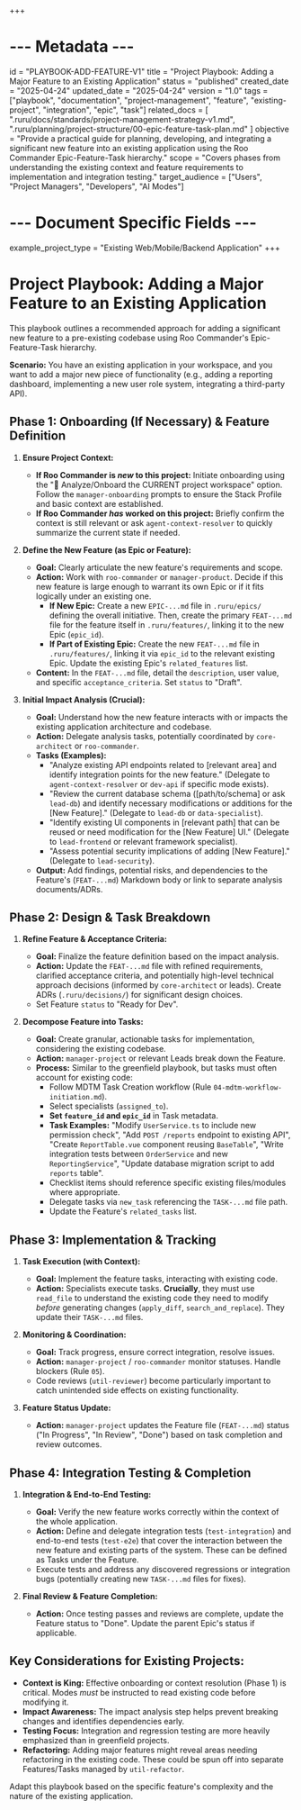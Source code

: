 +++
# --- Metadata ---
id = "PLAYBOOK-ADD-FEATURE-V1"
title = "Project Playbook: Adding a Major Feature to an Existing Application"
status = "published"
created_date = "2025-04-24"
updated_date = "2025-04-24"
version = "1.0"
tags = ["playbook", "documentation", "project-management", "feature", "existing-project", "integration", "epic", "task"]
related_docs = [
    ".ruru/docs/standards/project-management-strategy-v1.md",
    ".ruru/planning/project-structure/00-epic-feature-task-plan.md"
]
objective = "Provide a practical guide for planning, developing, and integrating a significant new feature into an existing application using the Roo Commander Epic-Feature-Task hierarchy."
scope = "Covers phases from understanding the existing context and feature requirements to implementation and integration testing."
target_audience = ["Users", "Project Managers", "Developers", "AI Modes"]
# --- Document Specific Fields ---
example_project_type = "Existing Web/Mobile/Backend Application"
+++

# Project Playbook: Adding a Major Feature to an Existing Application

This playbook outlines a recommended approach for adding a significant new feature to a pre-existing codebase using Roo Commander's Epic-Feature-Task hierarchy.

**Scenario:** You have an existing application in your workspace, and you want to add a major new piece of functionality (e.g., adding a reporting dashboard, implementing a new user role system, integrating a third-party API).

## Phase 1: Onboarding (If Necessary) & Feature Definition

1.  **Ensure Project Context:**
    *   **If Roo Commander is *new* to this project:** Initiate onboarding using the "📂 Analyze/Onboard the CURRENT project workspace" option. Follow the `manager-onboarding` prompts to ensure the Stack Profile and basic context are established.
    *   **If Roo Commander *has* worked on this project:** Briefly confirm the context is still relevant or ask `agent-context-resolver` to quickly summarize the current state if needed.

2.  **Define the New Feature (as Epic or Feature):**
    *   **Goal:** Clearly articulate the new feature's requirements and scope.
    *   **Action:** Work with `roo-commander` or `manager-product`. Decide if this new feature is large enough to warrant its own Epic or if it fits logically under an existing one.
        *   **If New Epic:** Create a new `EPIC-...md` file in `.ruru/epics/` defining the overall initiative. Then, create the primary `FEAT-...md` file for the feature itself in `.ruru/features/`, linking it to the new Epic (`epic_id`).
        *   **If Part of Existing Epic:** Create the new `FEAT-...md` file in `.ruru/features/`, linking it via `epic_id` to the relevant existing Epic. Update the existing Epic's `related_features` list.
    *   **Content:** In the `FEAT-...md` file, detail the `description`, user value, and specific `acceptance_criteria`. Set `status` to "Draft".

3.  **Initial Impact Analysis (Crucial):**
    *   **Goal:** Understand how the new feature interacts with or impacts the existing application architecture and codebase.
    *   **Action:** Delegate analysis tasks, potentially coordinated by `core-architect` or `roo-commander`.
    *   **Tasks (Examples):**
        *   "Analyze existing API endpoints related to [relevant area] and identify integration points for the new feature." (Delegate to `agent-context-resolver` or `dev-api` if specific mode exists).
        *   "Review the current database schema ([path/to/schema] or ask `lead-db`) and identify necessary modifications or additions for the [New Feature]." (Delegate to `lead-db` or `data-specialist`).
        *   "Identify existing UI components in [relevant path] that can be reused or need modification for the [New Feature] UI." (Delegate to `lead-frontend` or relevant framework specialist).
        *   "Assess potential security implications of adding [New Feature]." (Delegate to `lead-security`).
    *   **Output:** Add findings, potential risks, and dependencies to the Feature's (`FEAT-...md`) Markdown body or link to separate analysis documents/ADRs.

## Phase 2: Design & Task Breakdown

1.  **Refine Feature & Acceptance Criteria:**
    *   **Goal:** Finalize the feature definition based on the impact analysis.
    *   **Action:** Update the `FEAT-...md` file with refined requirements, clarified acceptance criteria, and potentially high-level technical approach decisions (informed by `core-architect` or leads). Create ADRs (`.ruru/decisions/`) for significant design choices.
    *   Set Feature `status` to "Ready for Dev".

2.  **Decompose Feature into Tasks:**
    *   **Goal:** Create granular, actionable tasks for implementation, considering the existing codebase.
    *   **Action:** `manager-project` or relevant Leads break down the Feature.
    *   **Process:** Similar to the greenfield playbook, but tasks must often account for existing code:
        *   Follow MDTM Task Creation workflow (Rule `04-mdtm-workflow-initiation.md`).
        *   Select specialists (`assigned_to`).
        *   **Set `feature_id` and `epic_id`** in Task metadata.
        *   **Task Examples:** "Modify `UserService.ts` to include new permission check", "Add `POST /reports` endpoint to existing API", "Create `ReportTable.vue` component reusing `BaseTable`", "Write integration tests between `OrderService` and new `ReportingService`", "Update database migration script to add `reports` table".
        *   Checklist items should reference specific existing files/modules where appropriate.
        *   Delegate tasks via `new_task` referencing the `TASK-...md` file path.
        *   Update the Feature's `related_tasks` list.

## Phase 3: Implementation & Tracking

1.  **Task Execution (with Context):**
    *   **Goal:** Implement the feature tasks, interacting with existing code.
    *   **Action:** Specialists execute tasks. **Crucially**, they must use `read_file` to understand the existing code they need to modify *before* generating changes (`apply_diff`, `search_and_replace`). They update their `TASK-...md` files.

2.  **Monitoring & Coordination:**
    *   **Goal:** Track progress, ensure correct integration, resolve issues.
    *   **Action:** `manager-project` / `roo-commander` monitor statuses. Handle blockers (Rule `05`).
    *   Code reviews (`util-reviewer`) become particularly important to catch unintended side effects on existing functionality.

3.  **Feature Status Update:**
    *   **Action:** `manager-project` updates the Feature file (`FEAT-...md`) status ("In Progress", "In Review", "Done") based on task completion and review outcomes.

## Phase 4: Integration Testing & Completion

1.  **Integration & End-to-End Testing:**
    *   **Goal:** Verify the new feature works correctly within the context of the whole application.
    *   **Action:** Define and delegate integration tests (`test-integration`) and end-to-end tests (`test-e2e`) that cover the interaction between the new feature and existing parts of the system. These can be defined as Tasks under the Feature.
    *   Execute tests and address any discovered regressions or integration bugs (potentially creating new `TASK-...md` files for fixes).

2.  **Final Review & Feature Completion:**
    *   **Action:** Once testing passes and reviews are complete, update the Feature status to "Done". Update the parent Epic's status if applicable.

## Key Considerations for Existing Projects:

*   **Context is King:** Effective onboarding or context resolution (Phase 1) is critical. Modes *must* be instructed to read existing code before modifying it.
*   **Impact Awareness:** The impact analysis step helps prevent breaking changes and identifies dependencies early.
*   **Testing Focus:** Integration and regression testing are more heavily emphasized than in greenfield projects.
*   **Refactoring:** Adding major features might reveal areas needing refactoring in the existing code. These could be spun off into separate Features/Tasks managed by `util-refactor`.

Adapt this playbook based on the specific feature's complexity and the nature of the existing application.

